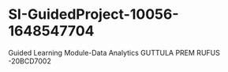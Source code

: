 # SI-GuidedProject-10056-1648547704
Guided Learning Module-Data Analytics
GUTTULA PREM RUFUS -20BCD7002
